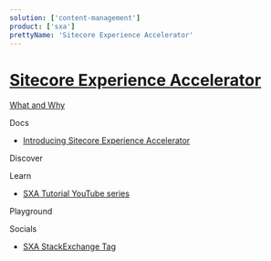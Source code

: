 ```yaml
---
solution: ['content-management']
product: ['sxa']
prettyName: 'Sitecore Experience Accelerator'
---
```


# [Sitecore Experience Accelerator]()

[What and Why]()

Docs

- [Introducing Sitecore Experience Accelerator](https://doc.sitecore.com/en/users/sxa/101/sitecore-experience-accelerator/introducing-sitecore-experience-accelerator.html)

Discover

Learn

 - [SXA Tutorial YouTube series](https://www.youtube.com/watch?v=nMTUitaBMek)

Playground


Socials

- [SXA StackExchange Tag](https://sitecore.stackexchange.com/questions/tagged/sxa)
